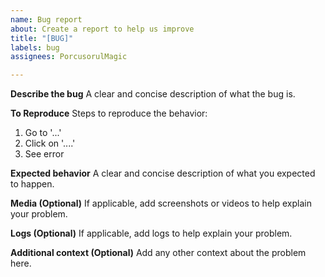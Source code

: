```yaml
---
name: Bug report
about: Create a report to help us improve
title: "[BUG]"
labels: bug
assignees: PorcusorulMagic

---
```


**Describe the bug**
A clear and concise description of what the bug is.

**To Reproduce**
Steps to reproduce the behavior:
1. Go to '...'
2. Click on '....'
3. See error

**Expected behavior**
A clear and concise description of what you expected to happen.

**Media (Optional)**
If applicable, add screenshots or videos to help explain your problem.

**Logs (Optional)**
If applicable, add logs to help explain your problem.

**Additional context (Optional)**
Add any other context about the problem here.
